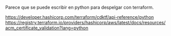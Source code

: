 Parece que se puede escribir en python para despelgar con terraform.

<https://developer.hashicorp.com/terraform/cdktf/api-reference/python>
<https://registry.terraform.io/providers/hashicorp/aws/latest/docs/resources/acm_certificate_validation?lang=python>
